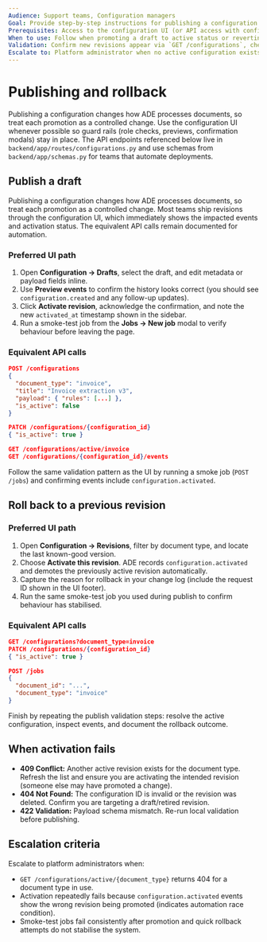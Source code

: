 ```yaml
---
Audience: Support teams, Configuration managers
Goal: Provide step-by-step instructions for publishing a configuration revision and rolling back safely when needed.
Prerequisites: Access to the configuration UI (or API access with configuration edit permissions) and clarity on the target document type.
When to use: Follow when promoting a draft to active status or reverting to a previous revision after an incident.
Validation: Confirm new revisions appear via `GET /configurations`, check active resolution, run a smoke-test job, and inspect emitted events.
Escalate to: Platform administrator when no active configuration exists or promotions fail repeatedly with conflicts.
---
```


# Publishing and rollback

Publishing a configuration changes how ADE processes documents, so treat each promotion as a controlled change. Use the configuration UI whenever possible so guard rails (role checks, previews, confirmation modals) stay in place. The API endpoints referenced below live in `backend/app/routes/configurations.py` and use schemas from `backend/app/schemas.py` for teams that automate deployments.

## Publish a draft

Publishing a configuration changes how ADE processes documents, so treat each promotion as a controlled change. Most teams ship revisions through the configuration UI, which immediately shows the impacted events and activation status. The equivalent API calls remain documented for automation.

### Preferred UI path

1. Open **Configuration → Drafts**, select the draft, and edit metadata or payload fields inline.
2. Use **Preview events** to confirm the history looks correct (you should see `configuration.created` and any follow-up updates).
3. Click **Activate revision**, acknowledge the confirmation, and note the new `activated_at` timestamp shown in the sidebar.
4. Run a smoke-test job from the **Jobs → New job** modal to verify behaviour before leaving the page.

### Equivalent API calls

```json
POST /configurations
{
  "document_type": "invoice",
  "title": "Invoice extraction v3",
  "payload": { "rules": [...] },
  "is_active": false
}

PATCH /configurations/{configuration_id}
{ "is_active": true }

GET /configurations/active/invoice
GET /configurations/{configuration_id}/events
```

Follow the same validation pattern as the UI by running a smoke job (`POST /jobs`) and confirming events include `configuration.activated`.

## Roll back to a previous revision

### Preferred UI path

1. Open **Configuration → Revisions**, filter by document type, and locate the last known-good version.
2. Choose **Activate this revision**. ADE records `configuration.activated` and demotes the previously active revision automatically.
3. Capture the reason for rollback in your change log (include the request ID shown in the UI footer).
4. Run the same smoke-test job you used during publish to confirm behaviour has stabilised.

### Equivalent API calls

```json
GET /configurations?document_type=invoice
PATCH /configurations/{configuration_id}
{ "is_active": true }

POST /jobs
{
  "document_id": "...",
  "document_type": "invoice"
}
```

Finish by repeating the publish validation steps: resolve the active configuration, inspect events, and document the rollback outcome.

## When activation fails

- **409 Conflict:** Another active revision exists for the document type. Refresh the list and ensure you are activating the intended revision (someone else may have promoted a change).
- **404 Not Found:** The configuration ID is invalid or the revision was deleted. Confirm you are targeting a draft/retired revision.
- **422 Validation:** Payload schema mismatch. Re-run local validation before publishing.

## Escalation criteria

Escalate to platform administrators when:

- `GET /configurations/active/{document_type}` returns 404 for a document type in use.
- Activation repeatedly fails because `configuration.activated` events show the wrong revision being promoted (indicates automation race condition).
- Smoke-test jobs fail consistently after promotion and quick rollback attempts do not stabilise the system.
